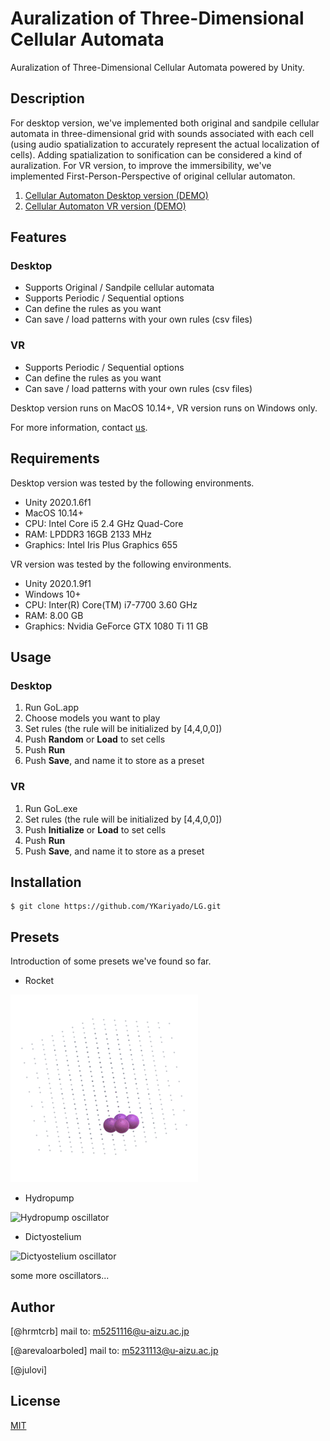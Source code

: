 
# Auralization of Three-Dimensional Cellular Automata
Auralization of Three-Dimensional Cellular Automata powered by Unity.

## Description
For desktop version, we've implemented both original and sandpile cellular automata in three-dimensional grid with sounds associated with each cell (using audio spatialization to accurately represent the actual localization of cells). Adding spatialization to sonification can be considered a kind of auralization.
For VR version, to improve the immersibility, we've implemented First-Person-Perspective of original cellular automaton. 

<!-- You can explore and generate new patterns from random initial conditions and the rules defined by users. I hope you find your favorites! -->

<!--
![3DCA image]()
![VRCA image]()
-->

1. [Cellular Automaton Desktop version (DEMO)](http://www.youtube.com/watch?v=kSOa_Kmai9E "Desktop")
2. [Cellular Automaton VR version (DEMO)](https://youtu.be/X5sbdZrrq4E "VR")
 
## Features
### Desktop
- Supports Original / Sandpile cellular automata
- Supports Periodic / Sequential options
- Can define the rules as you want
- Can save / load patterns with your own rules (csv files)

### VR
- Supports Periodic / Sequential options
- Can define the rules as you want
- Can save / load patterns with your own rules (csv files)

Desktop version runs on MacOS 10.14+, VR version runs on Windows only.
 
For more information, contact [us](#Author).

## Requirements
Desktop version was tested by the following environments.
- Unity 2020.1.6f1
- MacOS 10.14+
- CPU: Intel Core i5 2.4 GHz Quad-Core
- RAM: LPDDR3 16GB 2133 MHz
- Graphics: Intel Iris Plus Graphics 655

VR version was tested by the following environments.
- Unity 2020.1.9f1
- Windows 10+ 
- CPU: Inter(R) Core(TM) i7-7700 3.60 GHz
- RAM: 8.00 GB
- Graphics: Nvidia GeForce GTX 1080 Ti 11 GB

## Usage
### Desktop
1. Run GoL.app
2. Choose models you want to play
3. Set rules (the rule will be initialized by [4,4,0,0])
4. Push **Random** or **Load** to set cells
5. Push **Run**
6. Push **Save**, and name it to store as a preset

### VR
1. Run GoL.exe
2. Set rules (the rule will be initialized by [4,4,0,0])
3. Push **Initialize** or **Load** to set cells 
4. Push **Run**
5. Push **Save**, and name it to store as a preset
 
## Installation
```
$ git clone https://github.com/YKariyado/LG.git
```

## Presets
Introduction of some presets we've found so far.
- Rocket
<img src="_image/1608680514.gif" alt="Rocket oscillator" title="Rocket">

- Hydropump
<img src="_image/pomp.gif" alt="Hydropump oscillator" title="Hydropump" width="300" height="300">

- Dictyostelium
<img src="_image/nenkin.gif" alt="Dictyostelium oscillator" title="Dictyostelium" width="300" height="300">

some more oscillators...
 
## Author
[@hrmtcrb]
mail to: m5251116@u-aizu.ac.jp

[@arevaloarboled]
mail to: m5231113@u-aizu.ac.jp

[@julovi]

 
## License
[MIT](LICENSE)</blockquote>
